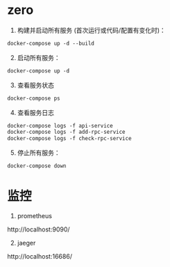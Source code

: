 # zero

1. 构建并启动所有服务 (首次运行或代码/配置有变化时)：

```Dockerfile
docker-compose up -d --build
```

2. 启动所有服务：

```Dockerfile
docker-compose up -d
```

3. 查看服务状态

```Dockerfile
docker-compose ps
```

4. 查看服务日志

```Dockerfile
docker-compose logs -f api-service
docker-compose logs -f add-rpc-service
docker-compose logs -f check-rpc-service
```

5. 停止所有服务：

```Dockerfile
docker-compose down
```

# 监控

1. prometheus

http://localhost:9090/

2. jaeger

http://localhost:16686/

